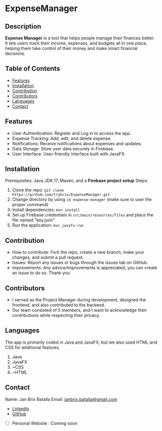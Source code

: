 # ExpenseManager

## Description 
**Expense Manager** is a tool that helps people manage their finances better. It lets users track their income, expenses, and budgets all in one place, helping them take control of their money and make smart financial decisions. <br>

## Table of Contents
- [Features](#features)
- [Installation](#installation)
- [Contribution](#contribution)
- [Contributors](#contributors)
- [Languages](#languages)
- [Contact](#contact)

## Features
- User Authentication: Register and Log in to access the app.
- Expense Tracking: Add, edit, and delete expense.
- Notifications: Receive notifications about expenses and updates.
- Data Storage: Store user data securely in Firebase.
- User Interface: User-friendly interface built with JavaFX.

## Installation
Prerequisites: Java JDK 17, Maven, and a **Firebase project setup**
Steps:
1. Clone the repo: `git clone https://github.com/trybrix/ExpenseManager.git`
2. Change directory by using `cd expense-manager` (make sure to user the proper command)
3. Install dependencies: `mvn install`
4. Set up Firebase credentials in `src/main/resources/files` and place the file named "key.json"
5. Run the application: `mvn javafx:run`

## Contribution
- How to contribute: Fork the repo, create a new branch, make your changes, and submit a pull request.
- Issues: Report any issues or bugs through the issues tab on GitHub.
- Improvements: Any advice/improvements is appreciated, you can create an issue to do so. Thank you

## Contributors
- I served as the Project Manager during development, designed the frontend, and also contributed to the backend.
- Our team consisted of 5 members, and I want to acknowledge their contributions while respecting their privacy.

## Languages
The app is primarily coded in Java and JavaFX, but we also used HTML and CSS for additional features.
1. Java
2. JavaFX
3. ~CSS
4. ~HTML

## Contact
Name: Jan Brix Batalla
Email: janbrix.batalla@gmail.com
- [LinkedIn](https://www.linkedin.com/in/janbrix-batalla/)
- [GitHub](https://github.com/trybrix)
- [ ] Personal Website : Coming soon
